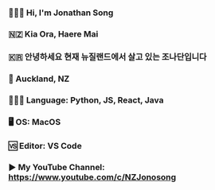 ### 🙋🏻‍♂️ Hi, I'm Jonathan Song
### 🇳🇿 Kia Ora, Haere Mai
### 🇰🇷 안녕하세요 현재 뉴질랜드에서 살고 있는 조나단입니다
### 🥝 Auckland, NZ
### 👨🏻‍💻 Language: Python, JS, React, Java
### 🖥 OS: MacOS
### 🆚 Editor: VS Code
### ▶️ My YouTube Channel: https://www.youtube.com/c/NZJonosong


<!--
**jonosong/jonosong** is a ✨ _special_ ✨ repository because its `README.md` (this file) appears on your GitHub profile.

Here are some ideas to get you started:

- 🔭 I’m currently working on ...
- 🌱 I’m currently learning ...
- 👯 I’m looking to collaborate on ...
- 🤔 I’m looking for help with ...
- 💬 Ask me about ...
- 📫 How to reach me: ...
- 😄 Pronouns: ...
- ⚡ Fun fact: ...
-->
